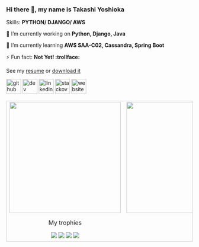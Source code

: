 ### Hi there 👋, my name is Takashi Yoshioka

Skills: __PYTHON/ DJANGO/ AWS__

🔭 I’m currently working on __Python, Django, Java__

🌱 I’m currently learning __AWS SAA-C02, Cassandra, Spring Boot__

⚡ Fun fact: __Not Yet! :trollface:__

See my [resume](https://github.com/girisagar46/girisagar46/blob/master/Resume_Sagar_Giri_2020_September.pdf) or [download it](https://raw.githubusercontent.com/girisagar46/girisagar46/master/Resume_Sagar_Giri_2020_September.pdf)

[<img src='https://cdn.jsdelivr.net/npm/simple-icons@3.0.1/icons/github.svg' alt='github' height='40'>](https://github.com/girisagar46)  [<img src='https://cdn.jsdelivr.net/npm/simple-icons@3.0.1/icons/dev-dot-to.svg' alt='dev' height='40'>](https://dev.to/https://dev.to/girisagar46)  [<img src='https://cdn.jsdelivr.net/npm/simple-icons@3.0.1/icons/linkedin.svg' alt='linkedin' height='40'>](https://www.linkedin.com/in/https://www.linkedin.com/in/girisagar46//)  [<img src='https://cdn.jsdelivr.net/npm/simple-icons@3.0.1/icons/stackoverflow.svg' alt='stackoverflow' height='40'>](https://stackoverflow.com/users/4494547/sgiri)  [<img src='https://cdn.jsdelivr.net/npm/simple-icons@3.0.1/icons/icloud.svg' alt='website' height='40'>](girisagar46.github.io/)  

<!--
![Github stats](https://github-readme-stats.vercel.app/api?username=girisagar46&show_icons=true)![Profile views](https://gpvc.arturio.dev/girisagar46)  
<img src="https://wakatime.com/share/@girisagar46/9e2dcaec-ba40-4697-9a36-0e00e2aba570.svg" height="350px" width="450px">
--!>

<table style="border: 1px solid #CCC; border-collapse: collapse;">
  <tbody style="border: none;">
    <tr valign="top">
      <td width="50%" align="center" style="border: none;">
        <img height="300px" src="https://github-readme-stats.vercel.app/api?username=girisagar46&show_icons=true">
        
        <p>My trophies</p>
        <img src="https://github-profile-trophy.vercel.app/?username=girisagar46">
        <img src="https://gpvc.arturio.dev/girisagar46">
        <img src="https://badges.pufler.dev/years/girisagar46">
        <img src="https://badges.pufler.dev/repos/girisagar46">
      </td>
      <td width="50%" align="center" style="border: none;">
        <img height="300px" src="https://wakatime.com/share/@girisagar46/9e2dcaec-ba40-4697-9a36-0e00e2aba570.svg">
      </td>
    </tr>
  </tbody>
</table>
